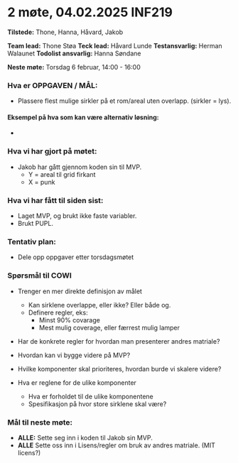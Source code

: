 #  2 møte, 04.02.2025 INF219
**Tilstede:** Thone, Hanna, Håvard, Jakob

**Team lead:** Thone Støa
**Teck lead:** Håvard Lunde
**Testansvarlig:** Herman Walaunet
**Todolist ansvarlig:** Hanna Søndane

**Neste møte:** Torsdag 6 februar, 14:00 - 16:00


### Hva er OPPGAVEN / MÅL:
* Plassere flest mulige sirkler på et rom/areal uten overlapp. (sirkler = lys).


#### Eksempel på hva som kan være alternativ løsning:
* 

### Hva vi har gjort på møtet:
* Jakob har gått gjennom koden sin til MVP.
    - Y = areal til grid firkant
    - X = punk

### Hva vi har fått til siden sist:
* Laget MVP, og brukt ikke faste variabler.
* Brukt PUPL. 


### Tentativ plan:
* Dele opp oppgaver etter torsdagsmøtet

### Spørsmål til COWI
* Trenger en mer direkte definisjon av målet
    - Kan sirklene overlappe, eller ikke? Eller både og.
    - Definere regler, eks:
        - Minst 90% covarage
        - Mest mulig coverage, eller færrest mulig lamper
        
* Har de konkrete regler for hvordan man presenterer andres matriale?
* Hvordan kan vi bygge videre på MVP?
* Hvilke komponenter skal prioriteres, hvordan burde vi skalere videre?
* Hva er reglene for de ulike komponenter
    - Hva er forholdet til de ulike komponentene
    - Spesifikasjon på hvor store sirklene skal være?


### Mål til neste møte:
* **ALLE:** Sette seg inn i koden til Jakob sin MVP.  
* **ALLE** Sette oss inn i Lisens/regler om bruk av andres matriale. (MIT licens?)



